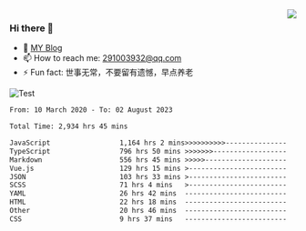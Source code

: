 <img align='right' src='https://github-readme-stats.vercel.app/api?username=niaogege&show_icons=true&theme=radical'/>

### Hi there 👋

- 🌱 [MY Blog](https://bythewayer.com/)
- 📫 How to reach me: 291003932@qq.com
- ⚡ Fun fact:  世事无常，不要留有遗憾，早点养老

![Test](https://github-readme-stats.vercel.app/api/top-langs/?username=niaogege&layout=compact)

<!--START_SECTION:waka-->

```txt
From: 10 March 2020 - To: 02 August 2023

Total Time: 2,934 hrs 45 mins

JavaScript                 1,164 hrs 2 mins>>>>>>>>>>---------------   39.66 %
TypeScript                 796 hrs 50 mins >>>>>>>------------------   27.15 %
Markdown                   556 hrs 45 mins >>>>>--------------------   18.97 %
Vue.js                     129 hrs 15 mins >------------------------   04.40 %
JSON                       103 hrs 33 mins >------------------------   03.53 %
SCSS                       71 hrs 4 mins   >------------------------   02.42 %
YAML                       26 hrs 42 mins  -------------------------   00.91 %
HTML                       22 hrs 18 mins  -------------------------   00.76 %
Other                      20 hrs 46 mins  -------------------------   00.71 %
CSS                        9 hrs 37 mins   -------------------------   00.33 %
```

<!--END_SECTION:waka-->
